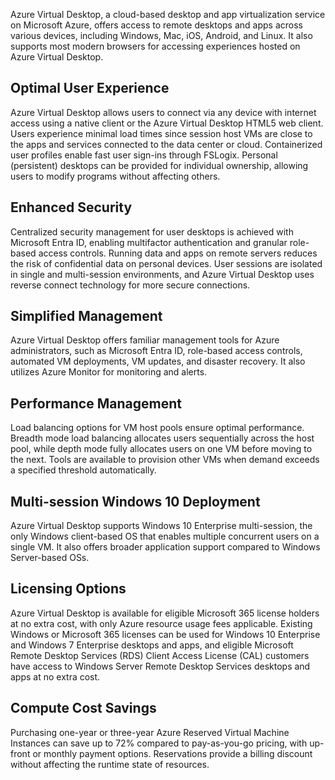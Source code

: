 Azure Virtual Desktop, a cloud-based desktop and app virtualization service on Microsoft Azure, offers access to remote desktops and apps across various devices, including Windows, Mac, iOS, Android, and Linux. It also supports most modern browsers for accessing experiences hosted on Azure Virtual Desktop.
## Optimal User Experience 

Azure Virtual Desktop allows users to connect via any device with internet access using a native client or the Azure Virtual Desktop HTML5 web client. Users experience minimal load times since session host VMs are close to the apps and services connected to the data center or cloud. Containerized user profiles enable fast user sign-ins through FSLogix. Personal (persistent) desktops can be provided for individual ownership, allowing users to modify programs without affecting others.
## Enhanced Security 

Centralized security management for user desktops is achieved with Microsoft Entra ID, enabling multifactor authentication and granular role-based access controls. Running data and apps on remote servers reduces the risk of confidential data on personal devices. User sessions are isolated in single and multi-session environments, and Azure Virtual Desktop uses reverse connect technology for more secure connections.
## Simplified Management 

Azure Virtual Desktop offers familiar management tools for Azure administrators, such as Microsoft Entra ID, role-based access controls, automated VM deployments, VM updates, and disaster recovery. It also utilizes Azure Monitor for monitoring and alerts.
## Performance Management
 
Load balancing options for VM host pools ensure optimal performance. Breadth mode load balancing allocates users sequentially across the host pool, while depth mode fully allocates users on one VM before moving to the next. Tools are available to provision other VMs when demand exceeds a specified threshold automatically.
## Multi-session Windows 10 Deployment 

Azure Virtual Desktop supports Windows 10 Enterprise multi-session, the only Windows client-based OS that enables multiple concurrent users on a single VM. It also offers broader application support compared to Windows Server-based OSs.
## Licensing Options
 
Azure Virtual Desktop is available for eligible Microsoft 365 license holders at no extra cost, with only Azure resource usage fees applicable. Existing Windows or Microsoft 365 licenses can be used for Windows 10 Enterprise and Windows 7 Enterprise desktops and apps, and eligible Microsoft Remote Desktop Services (RDS) Client Access License (CAL) customers have access to Windows Server Remote Desktop Services desktops and apps at no extra cost.
## Compute Cost Savings 

Purchasing one-year or three-year Azure Reserved Virtual Machine Instances can save up to 72% compared to pay-as-you-go pricing, with up-front or monthly payment options. Reservations provide a billing discount without affecting the runtime state of resources.
